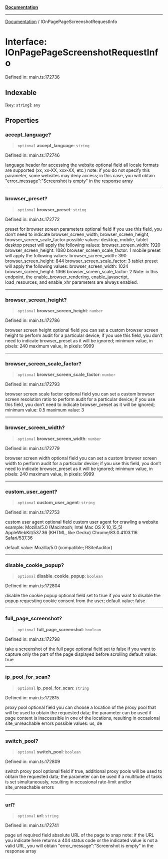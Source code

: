 [**Documentation**](../README.md)

***

[Documentation](../README.md) / IOnPagePageScreenshotRequestInfo

# Interface: IOnPagePageScreenshotRequestInfo

Defined in: main.ts:172736

## Indexable

\[`key`: `string`\]: `any`

## Properties

### accept\_language?

> `optional` **accept\_language**: `string`

Defined in: main.ts:172746

language header for accessing the website
optional field
all locale formats are supported (xx, xx-XX, xxx-XX, etc.)
note: if you do not specify this parameter, some websites may deny access; in this case, you will obtain "error_message":"Screenshot is empty" in the response array

***

### browser\_preset?

> `optional` **browser\_preset**: `string`

Defined in: main.ts:172772

preset for browser screen parameters
optional field
if you use this field, you don’t need to indicate browser_screen_width, browser_screen_height, browser_screen_scale_factor
possible values:
desktop, mobile, tablet
desktop preset will apply the following values:
browser_screen_width: 1920
browser_screen_height: 1080
browser_screen_scale_factor: 1
mobile preset will apply the following values:
browser_screen_width: 390
browser_screen_height: 844
browser_screen_scale_factor: 3
tablet preset will apply the following values:
browser_screen_width: 1024
browser_screen_height: 1366
browser_screen_scale_factor: 2
Note: in this endpoint, the enable_browser_rendering, enable_javascript, load_resources, and enable_xhr parameters are always enabled.

***

### browser\_screen\_height?

> `optional` **browser\_screen\_height**: `number`

Defined in: main.ts:172786

browser screen height
optional field
you can set a custom browser screen height to perform audit for a particular device;
if you use this field, you don’t need to indicate browser_preset as it will be ignored;
minimum value, in pixels: 240
maximum value, in pixels: 9999

***

### browser\_screen\_scale\_factor?

> `optional` **browser\_screen\_scale\_factor**: `number`

Defined in: main.ts:172793

browser screen scale factor
optional field
you can set a custom browser screen resolution ratio to perform audit for a particular device;
if you use this field, you don’t need to indicate browser_preset as it will be ignored;
minimum value: 0.5
maximum value: 3

***

### browser\_screen\_width?

> `optional` **browser\_screen\_width**: `number`

Defined in: main.ts:172779

browser screen width
optional field
you can set a custom browser screen width to perform audit for a particular device;
if you use this field, you don’t need to indicate browser_preset as it will be ignored;
minimum value, in pixels: 240
maximum value, in pixels: 9999

***

### custom\_user\_agent?

> `optional` **custom\_user\_agent**: `string`

Defined in: main.ts:172753

custom user agent
optional field
custom user agent for crawling a website
example: Mozilla/5.0 (Macintosh; Intel Mac OS X 10_15_5) AppleWebKit/537.36 (KHTML, like Gecko) Chrome/83.0.4103.116 Safari/537.36

default value: Mozilla/5.0 (compatible; RSiteAuditor)

***

### disable\_cookie\_popup?

> `optional` **disable\_cookie\_popup**: `boolean`

Defined in: main.ts:172804

disable the cookie popup 
optional field
set to true if you want to disable the popup requesting cookie consent from the user;
default value:
false

***

### full\_page\_screenshot?

> `optional` **full\_page\_screenshot**: `boolean`

Defined in: main.ts:172798

take a screenshot of the full page
optional field
set to false if you want to capture only the part of the page displayed before scrolling
default value: true

***

### ip\_pool\_for\_scan?

> `optional` **ip\_pool\_for\_scan**: `string`

Defined in: main.ts:172815

proxy pool
optional field
you can choose a location of the proxy pool that will be used to obtain the requested data;
the parameter can be used if page content is inaccessible in one of the locations, resulting in occasional site_unreachable errors
possible values: us, de

***

### switch\_pool?

> `optional` **switch\_pool**: `boolean`

Defined in: main.ts:172809

switch proxy pool
optional field
if true, additional proxy pools will be used to obtain the requested data;
the parameter can be used if a multitude of tasks is set simultaneously, resulting in occasional rate-limit and/or site_unreachable errors

***

### url?

> `optional` **url**: `string`

Defined in: main.ts:172741

page url
required field
absolute URL of the page to snap
note: if the URL you indicate here returns a 404 status code or the indicated value is not a valid URL, you will obtain "error_message":"Screenshot is empty" in the response array
